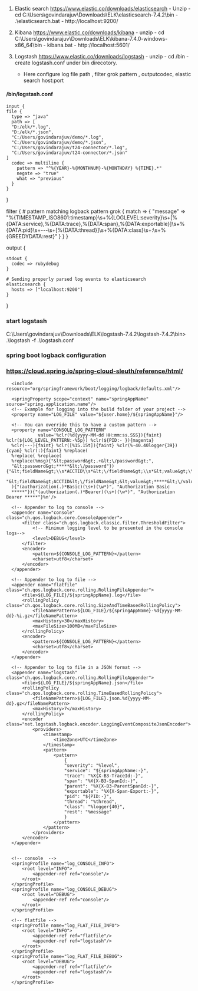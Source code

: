 
  1) Elastic search https://www.elastic.co/downloads/elasticsearch
    - Unzip 
    - cd C:\Users\govindarajuv\Downloads\ELK\elasticsearch-7.4.2\bin
    - .\elasticsearch.bat
    - http://localhost:9200/
	
  2) Kibana https://www.elastic.co/downloads/kibana
    - unzip
    - cd C:\Users\govindarajuv\Downloads\ELK\kibana-7.4.0-windows-x86_64\bin
    - kibana.bat
    - http://localhost:5601/

  3) Logstash https://www.elastic.co/downloads/logstash
    - unzip
    - cd /bin
    - create logstash.conf under bin direcotory.
      - Here configure 
        log file path , filter grok pattern , outputcodec, elastic search host:port
	
  
  
  #### /bin/logstash.conf
  
    input {
    file {
      type => "java"
      path => [
      "D:/elk/*.log",
      "D:/elk/*.json",
      "C:/Users/govindarajuv/demo/*.log",
      "C:/Users/govindarajuv/demo/*.json",
      "C:/Users/govindarajuv/t24-connector/*.log",
      "C:/Users/govindarajuv/t24-connector/*.json"
    ]
      codec => multiline {
        pattern => "^%{YEAR}-%{MONTHNUM}-%{MONTHDAY} %{TIME}.*"
        negate => "true"
        what => "previous"
      }
    }
  }

  filter {
         # pattern matching logback pattern
         grok {
                match => { "message" => "%{TIMESTAMP_ISO8601:timestamp}\s+%{LOGLEVEL:severity}\s+\[%{DATA:service},%{DATA:trace},%{DATA:span},%{DATA:exportable}\]\s+%{DATA:pid}\s+---\s+\[%{DATA:thread}\]\s+%{DATA:class}\s+:\s+%{GREEDYDATA:rest}" }
         }
  }


  output {

    stdout {
      codec => rubydebug
    }

    # Sending properly parsed log events to elasticsearch
    elasticsearch {
      hosts => ["localhost:9200"]
    }
  }

### start logstash
  C:\Users\govindarajuv\Downloads\ELK\logstash-7.4.2\logstash-7.4.2\bin> .\logstash -f .\logstash.conf
  


   ### spring boot logback configuration
   ### https://cloud.spring.io/spring-cloud-sleuth/reference/html/

   <?xml version="1.0" encoding="UTF-8"?>
  <!--
    ~ Copyright (C) 2019 Maveric Systems. - All Rights Reserved
    ~
    ~ Unauthorized copying or redistribution of this file in source and binary forms via any medium
    ~ is strictly prohibited.
    -->

  <configuration>
      <springProfile name="log_http_requests">
          <logger name="org.springframework.web.filter.CommonsRequestLoggingFilter">
              <level value="DEBUG"/>
          </logger>
      </springProfile>

      <include resource="org/springframework/boot/logging/logback/defaults.xml"/>
      ​
      <springProperty scope="context" name="springAppName" source="spring.application.name"/>
      <!-- Example for logging into the build folder of your project -->
      <property name="LOG_FILE" value="${user.home}/${springAppName}"/>​

      <!-- You can override this to have a custom pattern --> 
      <property name="CONSOLE_LOG_PATTERN"
                value='%clr(%d{yyyy-MM-dd HH:mm:ss.SSS}){faint} %clr(${LOG_LEVEL_PATTERN:-%5p}) %clr(${PID:- }){magenta}
      %clr(---){faint} %clr([%15.15t]){faint} %clr(%-40.40logger{39}){cyan} %clr(:){faint} %replace(
      %replace( %replace(
      %replace(%msg){"&lt;password&gt;.+&lt;\/password&gt;",
      "&lt;password&gt;*****&lt;\/password"}){"&lt;fieldName&gt;\\s*ACCTID\\s*&lt;\/fieldName&gt;\\s*&lt;value&gt;\\s*.*\\s*&lt;\/value&gt;",
      "&lt;fieldName&gt;ACCTID&lt;\/fieldName&gt;&lt;value&gt;*****&lt;\/value&gt;"}
      ){"(authorization(.)*Basic)(\s+)(\w*)", "Authorization Basic
      *****"}){"(authorization(.)*Bearer)(\s+)(\w*)", "Authorization Bearer *****"}%n'/>

      <!-- Appender to log to console -->
      <appender name="console" class="ch.qos.logback.core.ConsoleAppender">
          <filter class="ch.qos.logback.classic.filter.ThresholdFilter">
              <!-- Minimum logging level to be presented in the console logs-->
              <level>DEBUG</level>
          </filter>
          <encoder>
              <pattern>${CONSOLE_LOG_PATTERN}</pattern>
              <charset>utf8</charset>
          </encoder>
      </appender>

      <!-- Appender to log to file -->​
      <appender name="flatfile" class="ch.qos.logback.core.rolling.RollingFileAppender">
          <file>${LOG_FILE}/${springAppName}.log</file>
          <rollingPolicy class="ch.qos.logback.core.rolling.SizeAndTimeBasedRollingPolicy">
              <fileNamePattern>${LOG_FILE}/${springAppName}-%d{yyyy-MM-dd}-%i.gz</fileNamePattern>
              <maxHistory>30</maxHistory>
              <maxFileSize>100MB</maxFileSize>
          </rollingPolicy>
          <encoder>
              <pattern>${CONSOLE_LOG_PATTERN}</pattern>
              <charset>utf8</charset>
          </encoder>
      </appender>

      <!-- Appender to log to file in a JSON format -->
      <appender name="logstash" class="ch.qos.logback.core.rolling.RollingFileAppender">
          <file>${LOG_FILE}/${springAppName}.json</file>
          <rollingPolicy class="ch.qos.logback.core.rolling.TimeBasedRollingPolicy">
              <fileNamePattern>${LOG_FILE}.json.%d{yyyy-MM-dd}.gz</fileNamePattern>
              <maxHistory>7</maxHistory>
          </rollingPolicy>
          <encoder class="net.logstash.logback.encoder.LoggingEventCompositeJsonEncoder">
              <providers>
                  <timestamp>
                      <timeZone>UTC</timeZone>
                  </timestamp>
                  <pattern>
                      <pattern>
                          {
                          "severity": "%level",
                          "service": "${springAppName:-}",
                          "trace": "%X{X-B3-TraceId:-}",
                          "span": "%X{X-B3-SpanId:-}",
                          "parent": "%X{X-B3-ParentSpanId:-}",
                          "exportable": "%X{X-Span-Export:-}",
                          "pid": "${PID:-}",
                          "thread": "%thread",
                          "class": "%logger{40}",
                          "rest": "%message"
                          }
                      </pattern>
                  </pattern>
              </providers>
          </encoder>
      </appender>
      ​
      ​
      <!-- console  -->
      <springProfile name="log_CONSOLE_INFO">
          <root level="INFO">
              <appender-ref ref="console"/>
          </root>
      </springProfile>
      <springProfile name="log_CONSOLE_DEBUG">
          <root level="DEBUG">
              <appender-ref ref="console"/>
          </root>
      </springProfile>

      <!-- flatfile -->
      <springProfile name="log_FLAT_FILE_INFO">
          <root level="INFO">
              <appender-ref ref="flatfile"/>
              <appender-ref ref="logstash"/>
          </root>
      </springProfile>
      <springProfile name="log_FLAT_FILE_DEBUG">
          <root level="DEBUG">
              <appender-ref ref="flatfile"/>
              <appender-ref ref="logstash"/>
          </root>
      </springProfile>

  </configuration>
 
 
 

